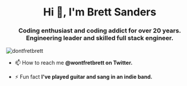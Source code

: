 <h1 align="center">Hi 👋, I'm Brett Sanders</h1>
<h3 align="center">Coding enthusiast and coding addict for over 20 years. Engineering leader and skilled full stack engineer.</h3>
<p align="left"> <img src="https://komarev.com/ghpvc/?username=dontfretbrett" alt="dontfretbrett" /> </p>

- 📫 How to reach me **@wontfretbrett on Twitter.**

- ⚡ Fun fact **I've played guitar and sang in an indie band.**
